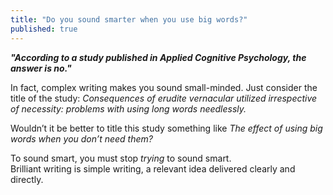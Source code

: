```yaml
---
title: "Do you sound smarter when you use big words?"
published: true
---
```


**_"According to a study published in Applied Cognitive Psychology, the answer is no."_**

In fact, complex writing makes you sound small-minded. Just consider the title of the study: _Consequences of erudite vernacular utilized irrespective of necessity: problems with using long words needlessly._

Wouldn’t it be better to title this study something like _The effect of using big words when you don’t need them?_

To sound smart, you must stop _trying_ to sound smart.  
Brilliant writing is simple writing, a relevant idea delivered clearly and directly.